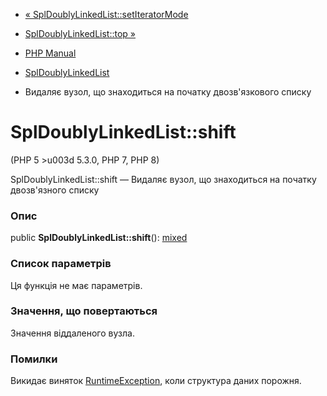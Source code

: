 - [«
SplDoublyLinkedList::setIteratorMode](spldoublylinkedlist.setiteratormode.md)
- [SplDoublyLinkedList::top »](spldoublylinkedlist.top.md)

- [PHP Manual](index.md)
- [SplDoublyLinkedList](class.spldoublylinkedlist.md)
- Видаляє вузол, що знаходиться на початку двозв'язкового списку

# SplDoublyLinkedList::shift

(PHP 5 \>u003d 5.3.0, PHP 7, PHP 8)

SplDoublyLinkedList::shift — Видаляє вузол, що знаходиться на початку
двозв'язного списку

### Опис

public **SplDoublyLinkedList::shift**():
[mixed](language.types.declarations.md#language.types.declarations.mixed)

### Список параметрів

Ця функція не має параметрів.

### Значення, що повертаються

Значення віддаленого вузла.

### Помилки

Викидає виняток [RuntimeException](class.runtimeexception.md),
коли структура даних порожня.
